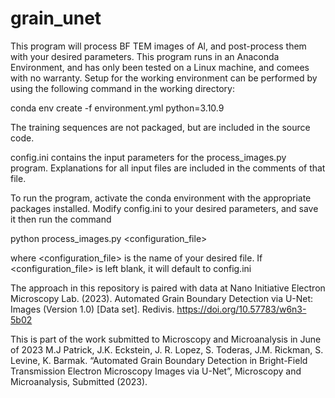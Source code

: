 # grain_unet

This program will process BF TEM images of Al, and post-process them with your desired parameters.
This program runs in an Anaconda Environment, and has only been tested on a Linux machine, and comees with no warranty.
Setup for the working environment can be performed by using the following command in the working directory:

  conda env create -f environment.yml python=3.10.9

The training sequences are not packaged, but are included in the source code.

config.ini contains the input parameters for the process_images.py program. 
Explanations for all input files are included in the comments of that file.

To run the program, activate the conda environment with the appropriate packages installed.
Modify config.ini to your desired parameters, and save it
then run the command

  python process_images.py <configuration_file>
  
where <configuration_file> is the name of your desired file.
If <configuration_file> is left blank, it will default to config.ini

The approach in this repository is paired with data at
  Nano Initiative Electron Microscopy Lab. (2023). Automated Grain Boundary Detection via U-Net: Images (Version 1.0) 
  [Data set]. Redivis. https://doi.org/10.57783/w6n3-5b02

This is part of the work submitted to Microscopy and Microanalysis in June of 2023
  M.J Patrick, J.K. Eckstein, J. R. Lopez, S. Toderas, J.M. Rickman, S. Levine, K. Barmak.  “Automated Grain Boundary Detection in Bright-Field 
  Transmission Electron Microscopy Images via U-Net”, Microscopy and Microanalysis, Submitted (2023).
